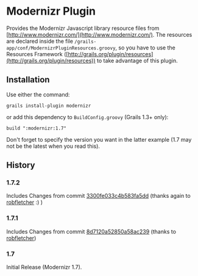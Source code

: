 # Modernizr Plugin

Provides the Modernizr Javascript library resource files from [http://www.modernizr.com/](http://www.modernizr.com/).
The resources are declared inside the file `/grails-app/conf/ModernizrPluginResources.groovy`, so you have to use the Resources
Framework ([http://grails.org/plugin/resources](http://grails.org/plugin/resources)) to take advantage of this plugin.

## Installation

Use either the command:

    grails install-plugin modernizr

or add this dependency to `BuildConfig.groovy` (Grails 1.3+ only):

    build ":modernizr:1.7"

Don't forget to specify the version you want in the latter example (1.7 may not be the latest when you read
this).

## History

### 1.7.2
Includes Changes from commit [3300fe033c4b583fa5dd](https://github.com/abnun/grails-modernizr/commit/3300fe033c4b583fa5dd84568f7a9345430351cb) (thanks again to [robfletcher](https://github.com/robfletcher) :) )

### 1.7.1
Includes Changes from commit [8d7120a52850a58ac239](https://github.com/abnun/grails-modernizr/commit/8d7120a52850a58ac239483bb50aff3084e8e675) (thanks to [robfletcher](https://github.com/robfletcher))

### 1.7
Initial Release (Modernizr 1.7).